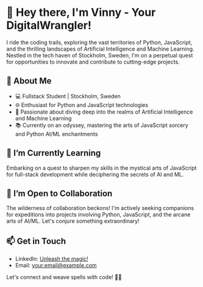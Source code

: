 # 👋 Hey there, I'm Vinny - Your DigitalWrangler! 

I ride the coding trails, exploring the vast territories of Python, JavaScript, and the thrilling landscapes of Artificial Intelligence and Machine Learning. Nestled in the tech haven of Stockholm, Sweden, I'm on a perpetual quest for opportunities to innovate and contribute to cutting-edge projects.

## 🚀 About Me

- 💻 Fullstack Student | Stockholm, Sweden
- 🌐 Enthusiast for Python and JavaScript technologies
- 🤖 Passionate about diving deep into the realms of Artificial Intelligence and Machine Learning
- 📚 Currently on an odyssey, mastering the arts of JavaScript sorcery and Python AI/ML enchantments

## 🌱 I’m Currently Learning

Embarking on a quest to sharpen my skills in the mystical arts of JavaScript for full-stack development while deciphering the secrets of AI and ML.

## 👥 I’m Open to Collaboration

The wilderness of collaboration beckons! I'm actively seeking companions for expeditions into projects involving Python, JavaScript, and the arcane arts of AI/ML. Let's conjure something extraordinary!

## 📫 Get in Touch

- LinkedIn: [Unleash the magic!](https://www.linkedin.com/in/vincent-wigardt-7367571b3/?trk=nav_responsive_tab_profile_pic&originalSubdomain=se)
- Email: your.email@example.com

<!---
DigitalWrangler/DigitalWrangler is a ✨ magical ✨ repository because its `README.md` (this file) appears on your GitHub profile.
You can click the Preview link to take a look at your changes.
--->

Let's connect and weave spells with code! 🚀✨
